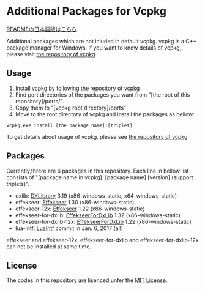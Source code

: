 # Additional Packages for Vcpkg

[READMEの日本語版はこちら](./README_JP.md)

Additional packages which are not inluded in default vcpkg.
vcpkg is a C++ package manager for Windows.
If you want to know details of vcpkg, please visit [the repository of vcpkg](https://github.com/Microsoft/vcpkg).

## Usage

1. Install vcpkg by following [the repository of vcpkg](https://github.com/Microsoft/vcpkg)
1. Find port directories of the packages you want from "[the root of this repository]/ports/".
1. Copy them to "[vcpkg root directory]/ports"
1. Move to the root directory of vcpkg and install the packages as bellow:

```:ps
vcpkg.exe install [the package name]:[triplet]
```

To get details about usage of vcpkg, please see [the repository of vcpkg](https://github.com/Microsoft/vcpkg).

## Packages

Currently,threre are 6 packages in this repository.
Each line in bellow list consists of "[package name in vcpkg]: [package name] [version] (support triplets)".

- dxlib: [DXLibrary](http://dxlib.o.oo7.jp/) 3.19 (x86-windows-static, x64-windows-static)
- effekseer: [Effekseer](https://effekseer.github.io/en/index.html) 1.30 (x86-windows-static)
- effekseer-12x: [Effekseer](https://effekseer.github.io/en/index.html) 1.22 (x86-windows-static)
- effekseer-for-dxlib: [EffekseerForDxLib](https://effekseer.github.io/en/index.html) 1.32 (x86-windows-static)
- effekseer-for-dxlib-12x: [EffekseerForDxLib](https://effekseer.github.io/en/index.html) 1.22 (x86-windows-static)
- lua-intf: [LuaIntf](https://github.com/SteveKChiu/lua-intf) commit in Jan. 6, 2017 (all)

effekseer and effekseer-12x, effekseer-for-dxlib and effekseer-for-dxlib-12x can not be installed at same time.

## License

The codes in this repository are lisenced unfer the [MIT License](./LICENSE).
